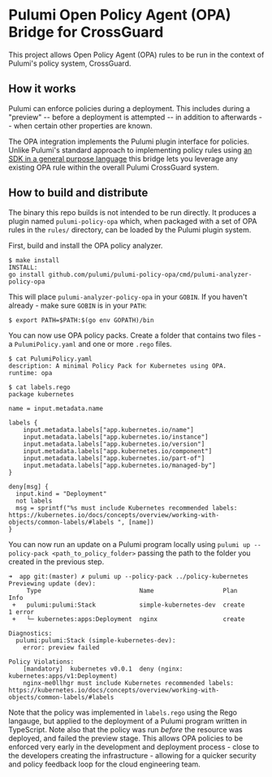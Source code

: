 # Pulumi Open Policy Agent (OPA) Bridge for CrossGuard

This project allows Open Policy Agent (OPA) rules to be run in the context of Pulumi's policy system, CrossGuard.

## How it works

Pulumi can enforce policies during a deployment. This includes during a "preview" -- before a deployment is attempted --
in addition to afterwards -- when certain other properties are known.

The OPA integration implements the Pulumi plugin interface for policies. Unlike Pulumi's standard approach to
implementing policy rules using [an SDK in a general purpose language](https://github.com/pulumi/pulumi-policy)
this bridge lets you leverage any existing OPA rule within the overall Pulumi CrossGuard system.

## How to build and distribute

The binary this repo builds is not intended to be run directly. It produces a plugin named `pulumi-policy-opa` which,
when packaged with a set of OPA rules in the `rules/` directory, can be loaded by the Pulumi plugin system.

First, build and install the OPA policy analyzer.

```
$ make install
INSTALL:
go install github.com/pulumi/pulumi-policy-opa/cmd/pulumi-analyzer-policy-opa
```

This will place `pulumi-analyzer-policy-opa` in your `GOBIN`.  If you haven't already - make sure `GOBIN` is in your `PATH`:

```
$ export PATH=$PATH:$(go env GOPATH)/bin
```

You can now use OPA policy packs.  Create a folder that contains two files - a `PulumiPolicy.yaml` and one or more `.rego` files.

```
$ cat PulumiPolicy.yaml 
description: A minimal Policy Pack for Kubernetes using OPA.
runtime: opa    

$ cat labels.rego 
package kubernetes

name = input.metadata.name

labels {
    input.metadata.labels["app.kubernetes.io/name"]
    input.metadata.labels["app.kubernetes.io/instance"]
    input.metadata.labels["app.kubernetes.io/version"]
    input.metadata.labels["app.kubernetes.io/component"]
    input.metadata.labels["app.kubernetes.io/part-of"]
    input.metadata.labels["app.kubernetes.io/managed-by"]
}

deny[msg] {
  input.kind = "Deployment"
  not labels
  msg = sprintf("%s must include Kubernetes recommended labels: https://kubernetes.io/docs/concepts/overview/working-with-objects/common-labels/#labels ", [name])
}
```

You can now run an update on a Pulumi program locally using `pulumi up --policy-pack <path_to_policy_folder>` passing the path to the folder you created in the previous step.

```
➜  app git:(master) ✗ pulumi up --policy-pack ../policy-kubernetes    
Previewing update (dev):
     Type                           Name                   Plan       Info
 +   pulumi:pulumi:Stack            simple-kubernetes-dev  create     1 error
 +   └─ kubernetes:apps:Deployment  nginx                  create     
 
Diagnostics:
  pulumi:pulumi:Stack (simple-kubernetes-dev):
    error: preview failed
 
Policy Violations:
    [mandatory]  kubernetes v0.0.1  deny (nginx: kubernetes:apps/v1:Deployment)
    nginx-me0llhgr must include Kubernetes recommended labels: https://kubernetes.io/docs/concepts/overview/working-with-objects/common-labels/#labels 
```

Note that the policy was implemented in `labels.rego` using the Rego langauge, but applied to the deployment of a Pulumi program written in TypeScript.  Note also that the policy was run *before* the resource was deployed, and failed the preview stage.  This allows OPA policies to be enforced very early in the development and deployment process - close to the developers creating the infrastructure - allowing for a quicker security and policy feedback loop for the cloud engineering team.